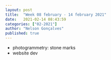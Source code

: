 ```yaml
---
layout: post
title:  "Week 08 february - 14 february 2021"
date:   2021-02-14 08:43:59
categories: ["02-2021"]
author: "Nelson Gonçalves"
published: true
---
```




* photogrammetry: stone marks
* website dev

